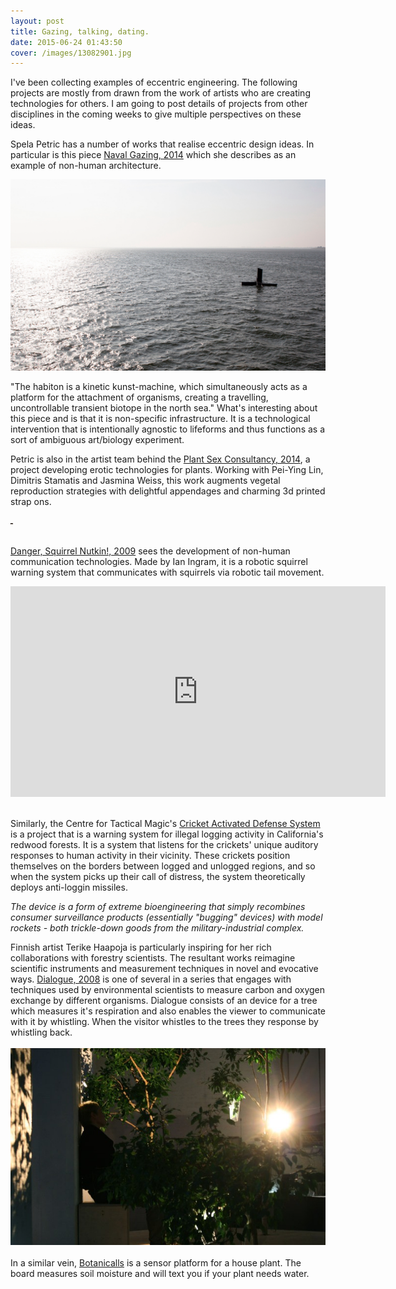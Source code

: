```yaml
---
layout: post
title: Gazing, talking, dating.
date: 2015-06-24 01:43:50
cover: /images/13082901.jpg
---
```



I've been collecting examples of eccentric engineering. The following projects are mostly from drawn from the work of artists who are creating technologies for others. I am going to post details of projects from other disciplines in the coming weeks to give multiple perspectives on these ideas.

Spela Petric has a number of works that realise eccentric design ideas. In particular is this piece [Naval Gazing, 2014](http://www.spelapetric.org/portfolio/naval-gazing/#) which she describes as an example of non-human architecture.

<img src="https://github.com/eccentricengineering/eccentricengineering.github.io/blob/master/images/eccentricArt/Spela.png?raw=true" alt="alt text" width="600px">

"The habiton is a kinetic kunst-machine, which simultaneously acts as a platform for the attachment of organisms, creating a travelling, uncontrollable transient biotope in the north sea." What's interesting about this piece and is that it is non-specific infrastructure. It is a technological intervention that is intentionally agnostic to lifeforms and thus functions as a sort of ambiguous art/biology experiment.


Petric is also in the artist team behind the [Plant Sex Consultancy, 2014](http://psx-consultancy.com/), a project developing erotic technologies for plants. Working with Pei-Ying Lin, Dimitris Stamatis and Jasmina Weiss, this work augments vegetal reproduction strategies with delightful appendages and charming 3d printed strap ons.

<img src="https://github.com/eccentricengineering/eccentricengineering.github.io/blob/master/images/eccentricArt/vector.jpg?raw=true" alt="alt text" width="4=600px">
<br><br>

[Danger, Squirrel Nutkin!, 2009](http://www.ingramclockworks.com/machines/2009_squirrel.html) sees the development of non-human communication technologies. Made by Ian Ingram, it is a robotic squirrel warning system that communicates with squirrels via robotic tail movement.

<iframe width="600" height="337" src="https://player.vimeo.com/video/45975282?color=ffffff&portrait=0" frameborder="0" allowfullscreen> </iframe>
<br><br>

Similarly, the Centre for Tactical Magic's [Cricket Activated Defense System](http://www.tacticalmagic.org/CTM/project%20pages/CADS.htm) is a project that is a warning system for illegal logging activity in California's redwood forests. It is a system that listens for the crickets' unique auditory responses to human activity in their vicinity. These crickets position themselves on the borders between logged and unlogged regions, and so when the system picks up their call of distress, the system theoretically deploys anti-loggin missiles.

<i>The device is a form of extreme bioengineering that simply recombines consumer surveillance products (essentially "bugging" devices) with model rockets - both trickle-down goods from the military-industrial complex.
</i>

Finnish artist Terike Haapoja is particularly inspiring for her rich collaborations with forestry scientists. The resultant works reimagine scientific instruments and measurement techniques in novel and evocative ways. [Dialogue, 2008](http://www.terikehaapoja.net/dialogue/) is one of several in a series that engages with techniques used by environmental scientists to measure carbon and oxygen exchange by different organisms. Dialogue consists of an device for a tree which measures it's respiration and also enables the viewer to communicate with it by whistling. When the visitor whistles to the trees they response by whistling back.<br><br>
<img src="https://github.com/eccentricengineering/eccentricengineering.github.io/blob/master/images/eccentricArt/terike.jpg?raw=true" alt="alt text" width="600px">
<br><br>
In a similar vein, [Botanicalls](http://www.botanicalls.com/) is a sensor platform for a house plant. The board measures soil moisture and will text you if your plant needs water.

